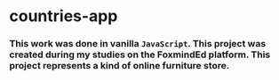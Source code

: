 # countries-app

### This work was done in vanilla `JavaScript`. This project was created during my studies on the FoxmindEd platform. This project represents a kind of online furniture store.

